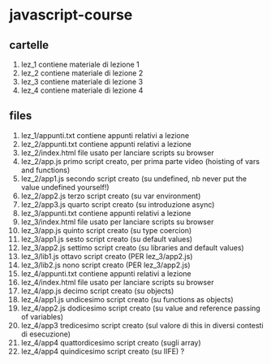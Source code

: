 # javascript-course

## cartelle
1. lez_1 contiene materiale di lezione 1 
2. lez_2 contiene materiale di lezione 2
3. lez_3 contiene materiale di lezione 3
4. lez_4 contiene materiale di lezione 4

## files
1. lez_1/appunti.txt contiene appunti relativi a lezione
2. lez_2/appunti.txt contiene appunti relativi a lezione
3. lez_2/index.html file usato per lanciare scripts su browser
4. lez_2/app.js primo script creato, per prima parte video (hoisting of vars and functions)
5. lez_2/app1.js secondo script creato (su undefined, nb never put the value undefined yourself!)
6. lez_2/app2.js terzo script creato (su var environment)
7. lez_2/app3.js quarto script creato (su introduzione async)
8. lez_3/appunti.txt contiene appunti relativi a lezione
9. lez_3/index.html file usato per lanciare scripts su browser
10. lez_3/app.js quinto script creato (su type coercion)
11. lez_3/app1.js sesto script creato (su default values)
12. lez_3/app2.js settimo script creato (su libraries and default values)
13. lez_3/lib1.js ottavo script creato (PER lez_3/app2.js)
14. lez_3/lib2.js nono script creato (PER lez_3/app2.js)
13. lez_4/appunti.txt contiene appunti relativi a lezione
14. lez_4/index.html file usato per lanciare scripts su browser
15. lez_4/app.js decimo script creato (su objects)
16. lez_4/app1.js undicesimo script creato (su functions as objects)
17. lez_4/app2.js dodicesimo script creato (su value and reference passing of variables)
18. lez_4/app3 tredicesimo script creato (sul valore di this in diversi contesti di esecuzione)
19. lez_4/app4 quattordicesimo script creato (sugli array)
20. lez_4/app4 quindicesimo script creato (su IIFE) ?